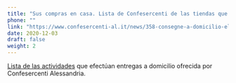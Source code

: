 ```yaml
---
title: "Sus compras en casa. Lista de Confesercenti de las tiendas que realizan entregas a domicilio."
phone: ""
link: "https://www.confesercenti-al.it/news/358-consegne-a-domicilio-elenco-delle-attivit%C3%A0-di-alessandria-e-provincia-aggiornato.html"
date: 2020-12-03
draft: false
weight: 2
---
```


[Lista de las actividades](https://covid19alessandria.help/documents/consegne-domicilio-confesercenti-novembre-2020.pdf) que efectúan entregas a domicilio ofrecida por Confesercenti Alessandria.
